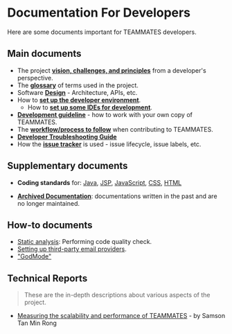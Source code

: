 # Documentation For Developers

Here are some documents important for TEAMMATES developers.

## Main documents

* The project [**vision, challenges, and principles**](overview.md) from a developer's perspective.
* The [**glossary**](glossary.md) of terms used in the project.
* Software [**Design**](design.md) - Architecture, APIs, etc.
* How to [**set up the developer environment**](setting-up.md).
  * How to [**set up some IDEs for development**](ide-setup.md).
* [**Development guideline**](development.md) - how to work with your own copy of TEAMMATES.
* The [**workflow/process to follow**](process.md) when contributing to TEAMMATES.
* [**Developer Troubleshooting Guide**](troubleshooting-guide.md)
* How the [**issue tracker**](issues.md) is used - issue lifecycle, issue labels, etc.

## Supplementary documents

* **Coding standards** for:
  [Java](https://oss-generic.github.io/process/codingStandards/CodingStandard-Java.html),
  [JSP](https://docs.google.com/document/d/14bXfdveXvoIaPBYpL19m4PK6oPabSnnoawj6OGjOzD4/pub?embedded=true),
  [JavaScript](https://docs.google.com/document/d/1gZ6WG6HBTJYHAtVkz9kzi_SUuzfXqzO-SvFnLuag2xM/pub?embedded=true),
  [CSS](https://docs.google.com/document/d/1wA9paRA9cS7ByStGbhRRUZLEzEzimrNQjIDPVqy1ScI/pub),
  [HTML](https://oss-generic.github.io/process/codingStandards/CodingStandard-Html.html)

* [**Archived Documentation**](archived): documentations written in the past and are no longer maintained.

## How-to documents

* [Static analysis](static-analysis.md): Performing code quality check.
* [Setting up third-party email providers](emails.md).
* ["GodMode"](godmode.md)

## Technical Reports

> These are the in-depth descriptions about various aspects of the project.

* [Measuring the scalability and performance of TEAMMATES](techReports/Measuring-scalability-and-performance.md) - by Samson Tan Min Rong
